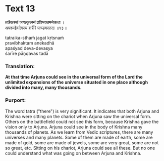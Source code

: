 # Text 13

तत्रैकस्थं जगत्कृत्स्नं प्रविभक्तमनेकधा ।  
अपश्यद्देवदेवस्य शरीरे पाण्डवस्तदा ॥१३॥

tatraika-sthaḿ jagat kṛtsnaḿ  
pravibhaktam anekadhā  
apaśyad deva-devasya  
śarīre pāṇḍavas tadā



### Translation:

**At that time Arjuna could see in the universal form of the Lord the unlimited expansions of the universe situated in one place although divided into many, many thousands.**

### Purport:

The word tatra ("there") is very significant. It indicates that both Arjuna and Krishna were sitting on the chariot when Arjuna saw the universal form. Others on the battlefield could not see this form, because Krishna gave the vision only to Arjuna. Arjuna could see in the body of Krishna many thousands of planets. As we learn from Vedic scriptures, there are many universes and many planets. Some of them are made of earth, some are made of gold, some are made of jewels, some are very great, some are not so great, etc. Sitting on his chariot, Arjuna could see all these. But no one could understand what was going on between Arjuna and Krishna.